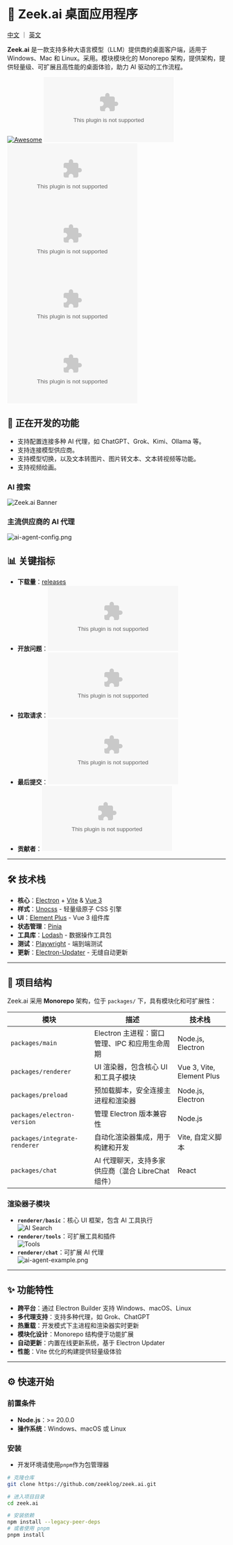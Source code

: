 # 🚀 Zeek.ai 桌面应用程序

[中文](https://github.com/zeeklog/zeek.ai/blob/master/Readme.CN.md) ｜ [英文](https://github.com/zeeklog/zeek.ai/blob/master/Readme.md)

**Zeek.ai** 是一款支持多种大语言模型（LLM）提供商的桌面客户端，适用于 Windows、Mac 和 Linux。采用。模块模块化的 Monorepo 架构，提供架构，提供轻量级、可扩展且高性能的桌面体验，助力 AI 驱动的工作流程。

[![Awesome](https://cdn.rawgit.com/sindresorhus/awesome/d7305f38d29fed78fa85652e3a63e154dd8e8829/media/badge.svg)](https://github.com/sindresorhus/awesome)
[![GitHub Stars](https://img.shields.io/github/stars/zeeklog/zeek.ai?style=social)](https://github.com/zeeklog/zeek.ai/stargazers)
[![GitHub Forks](https://img.shields.io/github/forks/zeeklog/zeek.ai?style=social)](https://github.com/zeeklog/zeek.ai/network)
[![GitHub Issues](https://img.shields.io/github/issues/zeeklog/zeek.ai)](https://github.com/zeeklog/zeek.ai/issues)
[![License](https://img.shields.io/github/license/zeeklog/zeek.ai)](https://github.com/zeeklog/zeek.ai/blob/main/LICENSE)
[![Release](https://img.shields.io/github/v/release/zeeklog/zeek.ai)](https://github.com/zeeklog/zeek.ai/releases)

## 💪 正在开发的功能
- 支持配置连接多种 AI 代理，如 ChatGPT、Grok、Kimi、Ollama 等。
- 支持连接模型供应商。
- 支持模型切换，以及文本转图片、图片转文本、文本转视频等功能。
- 支持视频绘画。

### AI 搜索
![Zeek.ai Banner](doc/ai-app-set.png)
### 主流供应商的 AI 代理
![ai-agent-config.png](doc/ai-agent-config.png)

## 📊 关键指标

- **下载量**：[releases](https://github.com/zeeklog/zeek.ai/releases)
- **开放问题**：[![GitHub Issues](https://img.shields.io/github/issues/zeeklog/zeek.ai)](https://github.com/zeeklog/zeek.ai/issues)
- **拉取请求**：[![GitHub PRs](https://img.shields.io/github/issues-pr/zeeklog/zeek.ai)](https://github.com/zeeklog/zeek.ai/pulls)
- **最后提交**：[![GitHub Last Commit](https://img.shields.io/github/last-commit/zeeklog/zeek.ai)](https://github.com/zeeklog/zeek.ai/commits/main)
- **贡献者**：[![GitHub Contributors](https://img.shields.io/github/contributors/zeeklog/zeek.ai)](https://github.com/zeeklog/zeek.ai/graphs/contributors)

---

## 🛠️ 技术栈

- **核心**：[Electron](https://www.electronjs.org/) + [Vite](https://vitejs.dev/) & [Vue 3](https://vuejs.org/)
- **样式**：[Unocss](https://unocss.dev/) - 轻量级原子 CSS 引擎
- **UI**：[Element Plus](https://element-plus.org/) - Vue 3 组件库
- **状态管理**：[Pinia](https://pinia.vuejs.org/)
- **工具库**：[Lodash](https://lodash.com/) - 数据操作工具包
- **测试**：[Playwright](https://playwright.dev/) - 端到端测试
- **更新**：[Electron-Updater](https://www.electron.build/electron-updater) - 无缝自动更新

---

## 📂 项目结构

Zeek.ai 采用 **Monorepo** 架构，位于 `packages/` 下，具有模块化和可扩展性：

| 模块                          | 描述                                                                     | 技术栈                    |
|-------------------------------|--------------------------------------------------------------------------|---------------------------|
| `packages/main`               | Electron 主进程：窗口管理、IPC 和应用生命周期                           | Node.js, Electron         |
| `packages/renderer`           | UI 渲染器，包含核心 UI 和工具子模块                                     | Vue 3, Vite, Element Plus |
| `packages/preload`            | 预加载脚本，安全连接主进程和渲染器                                       | Node.js, Electron         |
| `packages/electron-version`   | 管理 Electron 版本兼容性                                                 | Node.js                   |
| `packages/integrate-renderer` | 自动化渲染器集成，用于构建和开发                                         | Vite, 自定义脚本          |
| `packages/chat`               | AI 代理聊天，支持多家供应商（混合 LibreChat 组件）                       | React                     |

### 渲染器子模块
- **`renderer/basic`**：核心 UI 框架，包含 AI 工具执行  
  ![AI Search](doc/ai-search.png)
- **`renderer/tools`**：可扩展工具和插件  
  ![Tools](doc/tools.png)
- **`renderer/chat`**：可扩展 AI 代理  
  ![ai-agent-example.png](doc/ai-agent-example.png)

---

## ✨ 功能特性

- **跨平台**：通过 Electron Builder 支持 Windows、macOS、Linux
- **多代理支持**：支持多种代理，如 Grok、ChatGPT
- **热重载**：开发模式下主进程和渲染器实时更新
- **模块化设计**：Monorepo 结构便于功能扩展
- **自动更新**：内置在线更新系统，基于 Electron Updater
- **性能**：Vite 优化的构建提供轻量级体验

---

## ⚙️ 快速开始

### 前置条件
- **Node.js**：>= 20.0.0
- **操作系统**：Windows、macOS 或 Linux

### 安装
- 开发环境请使用`pnpm`作为包管理器
```bash
# 克隆仓库
git clone https://github.com/zeeklog/zeek.ai.git

# 进入项目目录
cd zeek.ai

# 安装依赖
npm install --legacy-peer-deps
# 或者使用 pnpm
pnpm install
